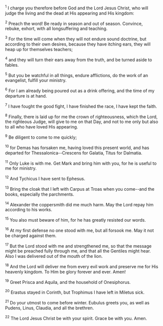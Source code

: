 <sup>1</sup> 
I charge you therefore before God and the Lord Jesus Christ, who will judge the living and the dead at His appearing and His kingdom: 

<sup>2</sup> 
Preach the word! Be ready in season and out of season. Convince, rebuke, exhort, with all longsuffering and teaching. 

<sup>3</sup> 
For the time will come when they will not endure sound doctrine, but according to their own desires, because they have itching ears, they will heap up for themselves teachers; 

<sup>4</sup> 
and they will turn their ears away from the truth, and be turned aside to fables. 

<sup>5</sup> 
But you be watchful in all things, endure afflictions, do the work of an evangelist, fulfill your ministry.

<sup>6</sup> 
For I am already being poured out as a drink offering, and the time of my departure is at hand. 

<sup>7</sup> 
I have fought the good fight, I have finished the race, I have kept the faith. 

<sup>8</sup> 
Finally, there is laid up for me the crown of righteousness, which the Lord, the righteous Judge, will give to me on that Day, and not to me only but also to all who have loved His appearing.

<sup>9</sup> 
Be diligent to come to me quickly; 

<sup>10</sup> 
for Demas has forsaken me, having loved this present world, and has departed for Thessalonica--Crescens for Galatia, Titus for Dalmatia. 

<sup>11</sup> 
Only Luke is with me. Get Mark and bring him with you, for he is useful to me for ministry. 

<sup>12</sup> 
And Tychicus I have sent to Ephesus. 

<sup>13</sup> 
Bring the cloak that I left with Carpus at Troas when you come--and the books, especially the parchments. 

<sup>14</sup> 
Alexander the coppersmith did me much harm. May the Lord repay him according to his works. 

<sup>15</sup> 
You also must beware of him, for he has greatly resisted our words. 

<sup>16</sup> 
At my first defense no one stood with me, but all forsook me. May it not be charged against them.

<sup>17</sup> 
But the Lord stood with me and strengthened me, so that the message might be preached fully through me, and that all the Gentiles might hear. Also I was delivered out of the mouth of the lion. 

<sup>18</sup> 
And the Lord will deliver me from every evil work and preserve me for His heavenly kingdom. To Him be glory forever and ever. Amen! 

<sup>19</sup> 
Greet Prisca and Aquila, and the household of Onesiphorus. 

<sup>20</sup> 
Erastus stayed in Corinth, but Trophimus I have left in Miletus sick. 

<sup>21</sup> 
Do your utmost to come before winter. Eubulus greets you, as well as Pudens, Linus, Claudia, and all the brethren.

<sup>22</sup> 
The Lord Jesus Christ be with your spirit. Grace be with you. Amen.